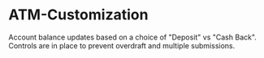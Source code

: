 # ATM-Customization
Account balance updates based on a choice of "Deposit" vs "Cash Back". Controls are in place to prevent overdraft and multiple submissions.
